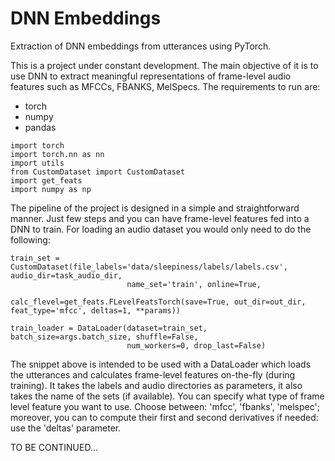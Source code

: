 # DNN Embeddings
Extraction of DNN embeddings from utterances using PyTorch.

This is a project under constant development. The main objective of it is to use DNN to extract meaningful representations of frame-level audio features such as MFCCs, FBANKS, MelSpecs.
The requirements to run are:

- torch
- numpy
- pandas

```
import torch
import torch.nn as nn
import utils
from CustomDataset import CustomDataset
import get_feats
import numpy as np
```

The pipeline of the project is designed in a simple and straightforward manner. Just few steps and you can have frame-level features fed into a DNN to train.
For loading an audio dataset you would only need to do the following:

```
train_set = CustomDataset(file_labels='data/sleepiness/labels/labels.csv', audio_dir=task_audio_dir, 
                          name_set='train', online=True,
                          calc_flevel=get_feats.FLevelFeatsTorch(save=True, out_dir=out_dir, feat_type='mfcc', deltas=1, **params))
                          
train_loader = DataLoader(dataset=train_set, batch_size=args.batch_size, shuffle=False,
                          num_workers=0, drop_last=False)
```
The snippet above is intended to be used with a DataLoader which loads the utterances and calculates frame-level features on-the-fly (during training). It takes the labels and audio directories as parameters, it also takes the name of the sets (if available). You can specify what type of frame level feature you want to use. Choose between: 'mfcc', 'fbanks', 'melspec'; moreover, you can to compute their first and second derivatives if needed: use the 'deltas' parameter.

TO BE CONTINUED...
